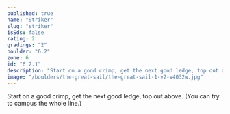 ```yaml
---
published: true
name: "Striker"
slug: "striker"
isSds: false
rating: 2
gradings: "2"
boulder: "6.2"
zone: 6
id: "6.2.1"
description: "Start on a good crimp, get the next good ledge, top out above. (You can try to campus the whole line.)"
image: "/boulders/the-great-sail/the-great-sail-1-v2-w4032w.jpg"
---
```


Start on a good crimp, get the next good ledge, top out above. (You can try to campus the whole line.)

